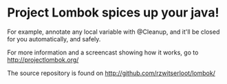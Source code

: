 # Project Lombok spices up your java! #

For example, annotate any local variable with @Cleanup, and it'll be closed for you automatically, and safely.

For more information and a screencast showing how it works, go to http://projectlombok.org/

The source repository is found on http://github.com/rzwitserloot/lombok/